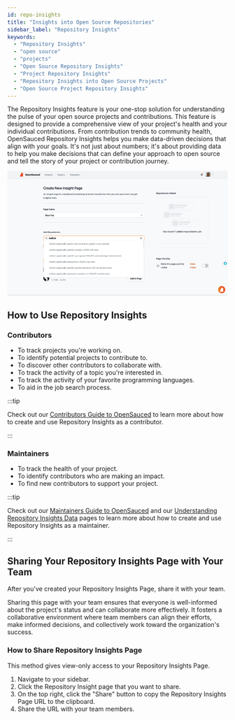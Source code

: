 ```yaml
---
id: repo-insights
title: "Insights into Open Source Repositories"
sidebar_label: "Repository Insights"
keywords:
  - "Repository Insights"
  - "open source"
  - "projects"
  - "Open Source Repository Insights"
  - "Project Repository Insights"
  - "Repository Insights into Open Source Projects"
  - "Open Source Project Repository Insights"
---
```


The Repository Insights feature is your one-stop solution for understanding the pulse of your open source projects and contributions. This feature is designed to provide a comprehensive view of your project's health and your individual contributions. From contribution trends to community health, OpenSauced Repository Insights helps you make data-driven decisions that align with your goals. It's not just about numbers; it's about providing data to help you make decisions that can define your approach to open source and tell the story of your project or contribution journey.

![insight-pages-demo](../../static/gif/insight-page-demo.gif)

## How to Use Repository Insights

### Contributors

- To track projects you're working on.
- To identify potential projects to contribute to.
- To discover other contributors to collaborate with.
- To track the activity of a topic you're interested in.
- To track the activity of your favorite programming languages.
- To aid in the job search process.

:::tip

Check out our [Contributors Guide to OpenSauced](../contributors/contributors-guide.md) to learn more about how to create and use Repository Insights as a contributor.

:::

### Maintainers

- To track the health of your project.
- To identify contributors who are making an impact.
- To find new contributors to support your project.

:::tip

Check out our [Maintainers Guide to OpenSauced](../maintainers/maintainers-guide.md) and our [Understanding Repository Insights Data](../maintainers/understanding-repo-insights.md) pages to learn more about how to create and use Repository Insights as a maintainer.

:::

## Sharing Your Repository Insights Page with Your Team

After you've created your Repository Insights Page, share it with your team.

Sharing this page with your team ensures that everyone is well-informed about the project's status and can collaborate more effectively. It fosters a collaborative environment where team members can align their efforts, make informed decisions, and collectively work toward the organization's success.

### How to Share Repository Insights Page

This method gives view-only access to your Repository Insights Page.

1. Navigate to your sidebar.
2. Click the Repository Insight page that you want to share.
3. On the top right, click the "Share" button to copy the Repository Insights Page URL to the clipboard.
4. Share the URL with your team members.
